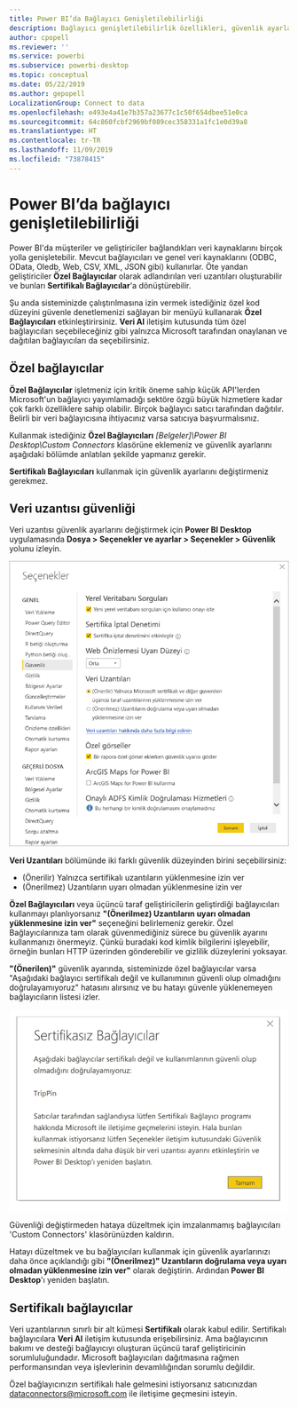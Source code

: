 ```yaml
---
title: Power BI’da Bağlayıcı Genişletilebilirliği
description: Bağlayıcı genişletilebilirlik özellikleri, güvenlik ayarları ve sertifikalı bağlayıcılar
author: cpopell
ms.reviewer: ''
ms.service: powerbi
ms.subservice: powerbi-desktop
ms.topic: conceptual
ms.date: 05/22/2019
ms.author: gepopell
LocalizationGroup: Connect to data
ms.openlocfilehash: e493e4a41e7b357a23677c1c50f654dbee51e0ca
ms.sourcegitcommit: 64c860fcbf2969bf089cec358331a1fc1e0d39a8
ms.translationtype: HT
ms.contentlocale: tr-TR
ms.lasthandoff: 11/09/2019
ms.locfileid: "73878415"
---
```

# <a name="connector-extensibility-in-power-bi"></a>Power BI’da bağlayıcı genişletilebilirliği

Power BI'da müşteriler ve geliştiriciler bağlandıkları veri kaynaklarını birçok yolla genişletebilir. Mevcut bağlayıcıları ve genel veri kaynaklarını (ODBC, OData, Oledb, Web, CSV, XML, JSON gibi) kullanırlar. Öte yandan geliştiriciler **Özel Bağlayıcılar** olarak adlandırılan veri uzantıları oluşturabilir ve bunları **Sertifikalı Bağlayıcılar**'a dönüştürebilir.

Şu anda sisteminizde çalıştırılmasına izin vermek istediğiniz özel kod düzeyini güvenle denetlemenizi sağlayan bir menüyü kullanarak **Özel Bağlayıcıları** etkinleştirirsiniz. **Veri Al** iletişim kutusunda tüm özel bağlayıcıları seçebileceğiniz gibi yalnızca Microsoft tarafından onaylanan ve dağıtılan bağlayıcıları da seçebilirsiniz.

## <a name="custom-connectors"></a>Özel bağlayıcılar

**Özel Bağlayıcılar** işletmeniz için kritik öneme sahip küçük API'lerden Microsoft'un bağlayıcı yayımlamadığı sektöre özgü büyük hizmetlere kadar çok farklı özelliklere sahip olabilir. Birçok bağlayıcı satıcı tarafından dağıtılır. Belirli bir veri bağlayıcısına ihtiyacınız varsa satıcıya başvurmalısınız.

Kullanmak istediğiniz **Özel Bağlayıcıları** *\[Belgeler]\\Power BI Desktop\\Custom Connectors* klasörüne eklemeniz ve güvenlik ayarlarını aşağıdaki bölümde anlatılan şekilde yapmanız gerekir.

**Sertifikalı Bağlayıcıları** kullanmak için güvenlik ayarlarını değiştirmeniz gerekmez.

## <a name="data-extension-security"></a>Veri uzantısı güvenliği

Veri uzantısı güvenlik ayarlarını değiştirmek için **Power BI Desktop** uygulamasında **Dosya > Seçenekler ve ayarlar > Seçenekler > Güvenlik** yolunu izleyin.

![Veri Uzantısı Güvenliği seçeneklerini kullanarak özel bağlayıcı yüklemek isteyip istemediğinizi denetleme](media/desktop-connector-extensibility/data-extension-security-1.png)

**Veri Uzantıları** bölümünde iki farklı güvenlik düzeyinden birini seçebilirsiniz:

* (Önerilir) Yalnızca sertifikalı uzantıların yüklenmesine izin ver
* (Önerilmez) Uzantıların uyarı olmadan yüklenmesine izin ver

**Özel Bağlayıcıları** veya üçüncü taraf geliştiricilerin geliştirdiği bağlayıcıları kullanmayı planlıyorsanız **"(Önerilmez) Uzantıların uyarı olmadan yüklenmesine izin ver"** seçeneğini belirlemeniz gerekir. Özel Bağlayıcılarınıza tam olarak güvenmediğiniz sürece bu güvenlik ayarını kullanmanızı önermeyiz. Çünkü buradaki kod kimlik bilgilerini işleyebilir, örneğin bunları HTTP üzerinden gönderebilir ve gizlilik düzeylerini yoksayar.

**"(Önerilen)"** güvenlik ayarında, sisteminizde özel bağlayıcılar varsa "Aşağıdaki bağlayıcı sertifikalı değil ve kullanımının güvenli olup olmadığını doğrulayamıyoruz" hatasını alırsınız ve bu hatayı güvenle yüklenemeyen bağlayıcıların listesi izler.

![Güvenlik ayarları nedeniyle yüklenemeyen Özel Bağlayıcıların (bu örnekte TripPin) açıklandığı iletişim kutusu](media/desktop-connector-extensibility/data-extension-security-2.png)

Güvenliği değiştirmeden hataya düzeltmek için imzalanmamış bağlayıcıları 'Custom Connectors' klasörünüzden kaldırın.

Hatayı düzeltmek ve bu bağlayıcıları kullanmak için güvenlik ayarlarınızı daha önce açıklandığı gibi **"(Önerilmez)" Uzantıların doğrulama veya uyarı olmadan yüklenmesine izin ver"** olarak değiştirin. Ardından **Power BI Desktop**'ı yeniden başlatın.

## <a name="certified-connectors"></a>Sertifikalı bağlayıcılar

Veri uzantılarının sınırlı bir alt kümesi **Sertifikalı** olarak kabul edilir. Sertifikalı bağlayıcılara **Veri Al** iletişim kutusunda erişebilirsiniz. Ama bağlayıcının bakımı ve desteği bağlayıcıyı oluşturan üçüncü taraf geliştiricinin sorumluluğundadır. Microsoft bağlayıcıları dağıtmasına rağmen performansından veya işlevlerinin devamlılığından sorumlu değildir.

Özel bağlayıcınızın sertifikalı hale gelmesini istiyorsanız satıcınızdan dataconnectors@microsoft.com ile iletişime geçmesini isteyin.
